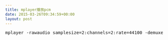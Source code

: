 ```yaml
---
title: mplayer播放pcm
date: 2015-03-26T09:34:59+00:00
layout: post
---
```

<pre>mplayer -rawaudio samplesize=2:channels=2:rate=44100 -demuxer rawaudio test_pcm_s16le.pcm
</pre>
